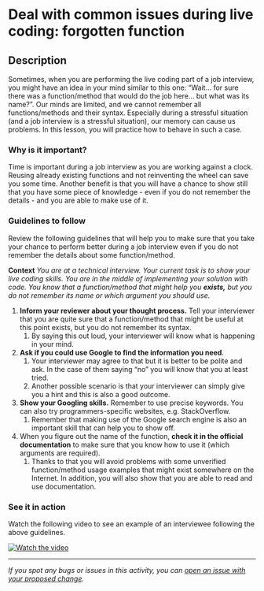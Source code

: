 # Deal with common issues during live coding: forgotten function


## Description

Sometimes, when you are performing the live coding part of a job interview, you might have an idea in your mind similar to this one: “Wait… for sure there was a function/method that would do the job here… but what was its name?”. Our minds are limited, and we cannot remember all functions/methods and their syntax. Especially during a stressful situation (and a job interview is a stressful situation), our memory can cause us problems. In this lesson, you will practice how to behave in such a case.

### Why is it important?

Time is important during a job interview as you are working against a clock. Reusing already existing functions and not reinventing the wheel can save you some time. Another benefit is that you will have a chance to show still that you have some piece of knowledge - even if you do not remember the details - and you are able to make use of it.

### Guidelines to follow

Review the following guidelines that will help you to make sure that you take your chance to perform better during a job interview even if you do not remember the details about some function/method.

**Context**
*You are at a technical interview. Your current task is to show your live coding skills. You are in the middle of implementing your solution with code. You know that a function/method that might help you **exists,** but you do not remember its name or which argument you should use.*

1. **Inform your reviewer about your thought process.** Tell your interviewer that you are quite sure that a function/method that might be useful at this point exists, but you do not remember its syntax.
    1. By saying this out loud, your interviewer will know what is happening in your mind.
2. **Ask if you could use Google to find the information you need**.
    1. Your interviewer may agree to that but it is better to be polite and ask. In the case of them saying “no” you will know that you at least tried.
    2. Another possible scenario is that your interviewer can simply give you a hint and this is also a good outcome.
3. **Show your Googling skills.** Remember to use precise keywords. You can also try programmers-specific websites, e.g. StackOverflow.
    1. Remember that making use of the Google search engine is also an important skill that can help you to show off.
4. When you figure out the name of the function, **check it in the official documentation** to make sure that you know how to use it (which arguments are required).
    1. Thanks to that you will avoid problems with some unverified function/method usage examples that might exist somewhere on the Internet. In addition, you will also show that you are able to read and use documentation.

### See it in action

Watch the following video to see an example of an interviewee following the above guidelines.
 
 [![Watch the video](https://img.youtube.com/vi/CRy34B7ObPY/0.jpg)](https://www.youtube.com/watch?v=CRy34B7ObPY)

---

*If you spot any bugs or issues in this activity, you can [open an issue with your proposed change](https://github.com/microverseinc/curriculum-transversal-skills/blob/main/git-github/articles/open_issue.md).*
